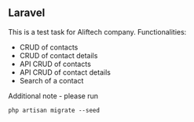 ## Laravel

This is a test task for Aliftech company. Functionalities:

-   CRUD of contacts
-   CRUD of contact details
-   API CRUD of contacts
-   API CRUD of contact details
-   Search of a contact

Additional note - please run

```
php artisan migrate --seed
```

